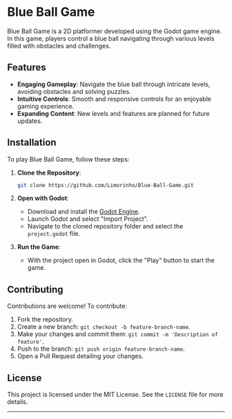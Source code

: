 # Blue Ball Game

Blue Ball Game is a 2D platformer developed using the Godot game engine. In this game, players control a blue ball navigating through various levels filled with obstacles and challenges.

## Features

- **Engaging Gameplay**: Navigate the blue ball through intricate levels, avoiding obstacles and solving puzzles.
- **Intuitive Controls**: Smooth and responsive controls for an enjoyable gaming experience.
- **Expanding Content**: New levels and features are planned for future updates.

## Installation

To play Blue Ball Game, follow these steps:

1. **Clone the Repository**:
   ```bash
   git clone https://github.com/Limorinho/Blue-Ball-Game.git
   ```

2. **Open with Godot**:
   - Download and install the [Godot Engine](https://godotengine.org/download).
   - Launch Godot and select "Import Project".
   - Navigate to the cloned repository folder and select the `project.godot` file.
3. **Run the Game**:
   - With the project open in Godot, click the "Play" button to start the game.

## Contributing

Contributions are welcome! To contribute:

1. Fork the repository.
2. Create a new branch: `git checkout -b feature-branch-name`.
3. Make your changes and commit them: `git commit -m 'Description of feature'`.
4. Push to the branch: `git push origin feature-branch-name`.
5. Open a Pull Request detailing your changes.

## License

This project is licensed under the MIT License. See the `LICENSE` file for more details.

---
